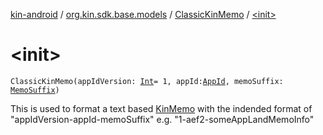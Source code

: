 [kin-android](../../index.md) / [org.kin.sdk.base.models](../index.md) / [ClassicKinMemo](index.md) / [&lt;init&gt;](./-init-.md)

# &lt;init&gt;

`ClassicKinMemo(appIdVersion: `[`Int`](https://kotlinlang.org/api/latest/jvm/stdlib/kotlin/-int/index.html)` = 1, appId: `[`AppId`](../-app-id/index.md)`, memoSuffix: `[`MemoSuffix`](../-memo-suffix/index.md)`)`

This is used to format a text based [KinMemo](../-kin-memo/index.md) with the indended format of
    "appIdVersion-appId-memoSuffix"
e.g. "1-aef2-someAppLandMemoInfo"

